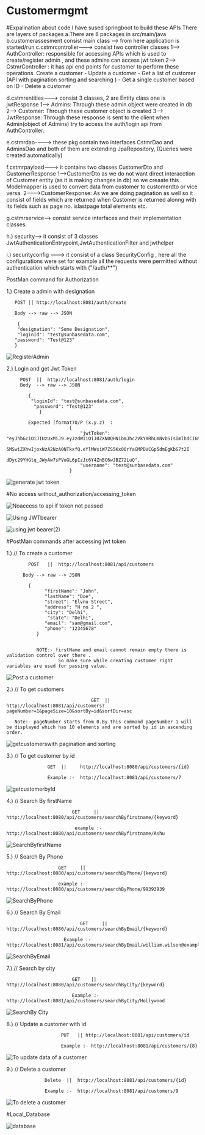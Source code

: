 # Customermgmt


#Expalination about code
I have sused springboot to build these APIs 
There are layers of packages 
a.There are 8 packages in src/main/java
b.customerassesment consist main class --> from here application is started/run
c.cstmrcontroller---> consist two controller classes 
                  1--> AuthController: responsible for accessing APIs which is used to 
                      create/register admin , and these admins can access jwt token
                  2--> CstmrController : it has api end points for customer to perform these 
                        operations.
                                Create a customer
                              - Update a customer
                              - Get a list of customer (API with pagination sorting and searching )
                              - Get a single customer based on ID
                              - Delete a customer

d.cstmrentities---> consist 3 classes, 2 are Entity class one is jwtResponse
                   1--> Admins: Through these admin object were created in db
                   2--> Customer: Through these customer object is created
                   3--> JwtResponse: Through these response is sent to the client when Admin(object of Admins) try to access the auth/login api from AuthController.

e.cstmrdao---->  these pkg contain two interfaces CstmrDao and AdminsDao and both of them are extending JpaRepository, (Queries were created automatically)

f.cstmrpayload---> it contains two classes CustomerDto and CustomerResponse
              1-->CustomerDto as we do not want direct interacction of Customer entity (as it is making changes in db) so we creaate this Modelmapper is used to convert data from customer to customerdto or vice versa.
              2--->CustomerResponse: As we are doing pagination as well so it consist of fields which are returned when Customer is returned alonng with its fields such as page no. islastpage total elements etc.

g.cstmrservice--> consist service interfaces and their implementation classes.

h.) security--> it consist of 3 classes  JwtAuthenticationEntrypoint,JwtAuthenticationFilter and jwthelper

i.) securityconfig --->  it consist of a class SecurityConfig , here all the configurations were set for example all the requests were permitted without authentication which starts with ("/auth/**") 
              

PostMan command for Authorization
 
1.) Create a admin with designation





       POST || http://localhost:8081/auth/create

       Body --> raw --> JSON

        {
        "designation": "Some Designation",
        "loginId": "test@sunbasedata.com",
       "password": "Test@123"
       }



![RegisterAdmin](https://github.com/sharmaakshansh/Customermgmt/assets/121374240/093a5b83-17a8-402e-abb8-6e9858693a96)




2.) Login and get Jwt Token




         POST  ||  http://localhost:8081/auth/login
         Body  --> raw --> JSON

            {
             "loginId": "test@sunbasedata.com",
              "password": "Test@123"
                }

            Expected (format)O/P (x.y.z)  :
                           {
                               "jwtToken": "eyJhbGciOiJIUzUxMiJ9.eyJzdWIiOiJ0ZXN0QHN1bmJhc2VkYXRhLmNvbSIsImlhdCI6MTcwNjY4NjU
                                            5MSwiZXhwIjoxNzA2NzA0NTkxfQ.eYlMWsiW7ZS5Kx00rYaGMPDVCGp5dmEgKbS7t2I
                                            dDyc29YHGtq_JWyAw7sPVuGL6pIzJc6Y4ZnBC6wJBZ72LuQ",
                               "username": "test@sunbasedata.com"
                           }
           

![generate jwt token](https://github.com/sharmaakshansh/Customermgmt/assets/121374240/773ae17c-2373-4454-8523-5989b5521369)




#No access without_authorization/accessing_token



![Noaccess to api if token not passed](https://github.com/sharmaakshansh/Customermgmt/assets/121374240/70a40331-f206-49ba-8a85-f841e090c997)

![Using JWTbearer](https://github.com/sharmaakshansh/Customermgmt/assets/121374240/97bb4406-1375-4cbc-aab8-d84821c6417c)

![using jwt bearer(2)](https://github.com/sharmaakshansh/Customermgmt/assets/121374240/c7962e39-9deb-4c2a-b195-6a3b3df8883e)

 
#PostMan commands after accessing jwt token
 
 1.)  // To create a customer






            POST   ||  http://localhost:8081/api/customers

          Body --> raw --> JSON

            { 
                  "firstName": "John", 
                  "lastName": "Doe",
                  "street": "Elvnu Street",
                  "address": "H no 2 ",
                  "city": "Delhi",
                   "state": "Delhi",
                  "email": "sam@gmail.com",
                  "phone": "12345678"
               }


               NOTE:- firstName and email cannot remain empty there is validation control over there .
                       So make sure while creating customer right variables are used for passing value.




![Post a customer](https://github.com/sharmaakshansh/Customermgmt/assets/121374240/91e0be2b-cd17-4d6b-8d52-fdc8504170ce)



2.) // To get customers







                                   GET  || http://localhost:8081/api/customers?pageNumber=1&pageSize=10&sortBy=id&sortDir=asc

       Note:- pageNumber starts from 0.By this command pageNumber 1 will be displayed which has 10 elements and are sorted by id in ascending order.



![getcustomerswith pagination and sorting](https://github.com/sharmaakshansh/Customermgmt/assets/121374240/34c04273-aa62-4dfa-aecc-6c626e22e889)





3.) // To get customer by id 







                   GET  ||     http://localhost:8080/api/customers/{id}

                   Example :-  http://localhost:8081/api/customers/7



![getcustomerbyId](https://github.com/sharmaakshansh/Customermgmt/assets/121374240/2b85c0bd-e067-4cd2-8bb2-b9731a9f4dc4)







4.) // Search By firstName






                            GET     || http://localhost:8080/api/customers/searchByfirstname/{keyword}

                             example :- http://localhost:8080/api/customers/searchByfirstname/Ashu


![SearchByfirstName](https://github.com/sharmaakshansh/Customermgmt/assets/121374240/c7d378e7-ba14-431b-82bc-f4092a050fff)




5.) // Search By Phone





                       GET     || http://localhost:8080/api/customers/searchByPhone/{keyword}

                       example :- http://localhost:8080/api/customers/searchByPhone/99393939

![SearchByPhone](https://github.com/sharmaakshansh/Customermgmt/assets/121374240/9d906f12-b189-404b-8344-ef2353dc0852)




6.) // Search By Email


                               GET     || http://localhost:8080/api/customers/searchByEmail/{keyword}

                         Example :- http://localhost:8081/api/customers/searchByEmail/william.wilson@example.com


![SearchByEmail](https://github.com/sharmaakshansh/Customermgmt/assets/121374240/ebb4260b-9612-40ff-8efb-ba921cdf5b1c)





7.) // Search by city






                            GET    ||  http://localhost:8080/api/customers/searchByCity/{keyword}

                            Example :- http://localhost:8081/api/customers/searchByCity/Hollywood



![SearchBy City](https://github.com/sharmaakshansh/Customermgmt/assets/121374240/bcca0103-fd08-4cb5-82da-7e052c3d9054)





8.) // Update a customer with id 





                        PUT   || http://localhost:8081/api/customers/id

                        Example :- http://localhost:8081/api/customers/{8} 

![To update data of a customer](https://github.com/sharmaakshansh/Customermgmt/assets/121374240/828bfabd-34ee-48f6-847d-1cf5e8d52d8a)







9.) // Delete a customer



                  Delete  ||  http://localhost:8081/api/customers/{id}

                  Example :-  http://localhost:8081/api/customers/9


![To delete a customer](https://github.com/sharmaakshansh/Customermgmt/assets/121374240/302a72b9-f3d1-4b0c-ae82-35a5f98b4446)

#Local_Database

![database](https://github.com/sharmaakshansh/Customermgmt/assets/121374240/2749af4a-4dc4-4bb3-86c2-0966dca9b892)

